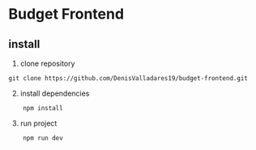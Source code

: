 # Budget Frontend

## install

1. clone repository

```console
git clone https://github.com/DenisValladares19/budget-frontend.git
```

2. install dependencies

```console
    npm install
```

3. run project

```console
    npm run dev
```
